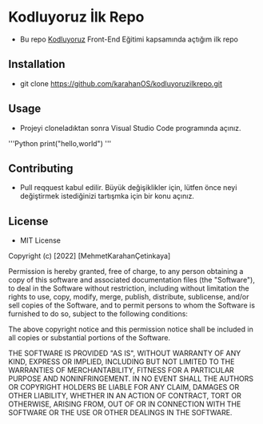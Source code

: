 # Kodluyoruz İlk Repo
- Bu repo [Kodluyoruz](https://www.kodluyoruz.org/) Front-End Eğitimi kapsamında açtığım ilk repo
 
## Installation 
- git clone https://github.com/karahanOS/kodluyoruzilkrepo.git

## Usage
- Projeyi cloneladıktan sonra Visual Studio Code programında açınız.

'''Python
print("hello,world")
''' 

## Contributing
- Pull reqquest kabul edilir. Büyük değişiklikler için, lütfen önce neyi değiştirmek istediğinizi tartışmka için bir konu açınız.

## License
- MIT License

Copyright (c) [2022] [MehmetKarahanÇetinkaya]

Permission is hereby granted, free of charge, to any person obtaining a copy
of this software and associated documentation files (the "Software"), to deal
in the Software without restriction, including without limitation the rights
to use, copy, modify, merge, publish, distribute, sublicense, and/or sell
copies of the Software, and to permit persons to whom the Software is
furnished to do so, subject to the following conditions:

The above copyright notice and this permission notice shall be included in all
copies or substantial portions of the Software.

THE SOFTWARE IS PROVIDED "AS IS", WITHOUT WARRANTY OF ANY KIND, EXPRESS OR
IMPLIED, INCLUDING BUT NOT LIMITED TO THE WARRANTIES OF MERCHANTABILITY,
FITNESS FOR A PARTICULAR PURPOSE AND NONINFRINGEMENT. IN NO EVENT SHALL THE
AUTHORS OR COPYRIGHT HOLDERS BE LIABLE FOR ANY CLAIM, DAMAGES OR OTHER
LIABILITY, WHETHER IN AN ACTION OF CONTRACT, TORT OR OTHERWISE, ARISING FROM,
OUT OF OR IN CONNECTION WITH THE SOFTWARE OR THE USE OR OTHER DEALINGS IN THE
SOFTWARE.